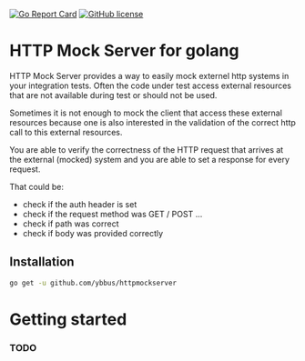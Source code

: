 [![Go Report Card](https://goreportcard.com/badge/github.com/ybbus/httpmockserver)](https://goreportcard.com/report/github.com/ybbus/httpmockserver)
[![GitHub license](https://img.shields.io/github/license/mashape/apistatus.svg)]()

# HTTP Mock Server for golang
HTTP Mock Server provides a way to easily mock externel http systems in your integration tests.
Often the code under test access external resources that are not available during test or should not be used.

Sometimes it is not enough to mock the client that access these external resources because one is also interested in the validation of the correct http call to this external resources.

You are able to verify the correctness of the HTTP request that arrives at the external (mocked) system and you are able to set a response for every request.

That could be:
- check if the auth header is set
- check if the request method was GET / POST ...
- check if path was correct
- check if body was provided correctly

## Installation

```sh
go get -u github.com/ybbus/httpmockserver
```

# Getting started

### TODO
